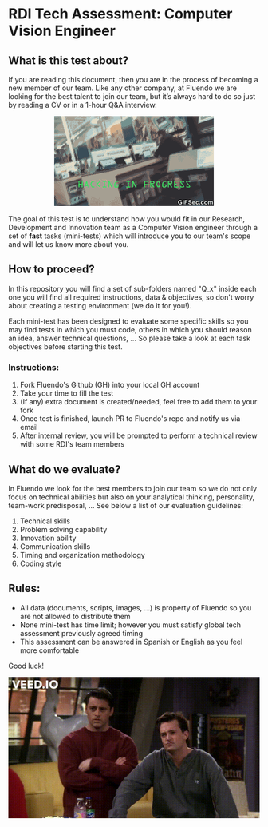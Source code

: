 # RDI Tech Assessment: Computer Vision Engineer


## What is this test about?

If you are reading this document, then you are in the process of becoming a new member of our team. Like any other company, at Fluendo we are looking for the best talent to join our team, but it’s always hard to do so just by reading a CV or in a 1-hour Q&A interview.

<p align="center">
    <img src="imagery/hacker.gif" alt="Hacker"
</p>



The goal of this test is to understand how you would fit in our Research, Development and Innovation team as a Computer Vision engineer through a set of **fast** tasks (mini-tests) which will introduce you to our team's scope and will let us know more about you.



## How to proceed?

In this repository you will find a set of sub-folders named "Q_x" inside each one you will find all required instructions, data & objectives,  so don't worry about creating a testing environment (we do it for you!).

Each mini-test has been designed to evaluate some specific skills so you may find tests in which you must code, others in which you should reason an idea, answer technical questions, ... So please take a look at each task objectives before starting this test.

### Instructions:

1. Fork Fluendo's Github (GH) into your local GH account
2. Take your time to fill the test
3. (If any) extra document is created/needed, feel free to add them to your fork
4. Once test is finished, launch PR to Fluendo's repo and notify us via email
5. After internal review, you will be prompted to perform a technical review with some RDI's team members



## What do we evaluate?

In Fluendo we look for the best members to join our team so we do not only focus on technical abilities but also on your analytical thinking, personality, team-work predisposal, ... See below a list of our evaluation guidelines:

1. Technical skills
2. Problem solving capability
3. Innovation ability
4. Communication skills
5. Timing and organization methodology
6. Coding style



## Rules:

- All data (documents, scripts, images, ...) is property of Fluendo so you are not allowed to distribute them
- None mini-test has time limit; however you must satisfy global tech assessment previously agreed timing
- This assessment can be answered in Spanish or English as you feel more comfortable





Good luck!

<p align="center">
    <img src="imagery/good_luck.gif" alt="Hacker"
</p>

